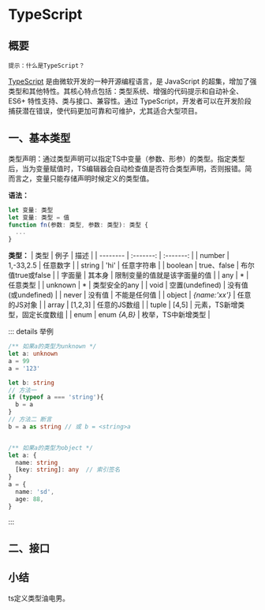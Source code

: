 # TypeScript

## 概要
`提示：什么是TypeScript？`

[TypeScript](https://www.typescriptlang.org/zh/) 是由微软开发的一种开源编程语言，是 JavaScript 的超集，增加了强类型和其他特性。其核心特点包括：类型系统、增强的代码提示和自动补全、ES6+ 特性支持、类与接口、兼容性。通过 TypeScript，开发者可以在开发阶段捕获潜在错误，使代码更加可靠和可维护，尤其适合大型项目。

## 一、基本类型
类型声明：通过类型声明可以指定TS中变量（参数、形参）的类型。指定类型后，当为变量赋值时，TS编辑器会自动检查值是否符合类型声明，否则报错。简而言之，变量只能存储声明时候定义的类型值。


**语法：**
``` ts
let 变量: 类型
let 变量: 类型 = 值
function fn(参数: 类型, 参数: 类型): 类型 {
  ...
}

```
**类型：**
| 类型     |  例子  |  描述  |
| -------- | :-------: | :-------: |
| number  |   1,-33,2.5   |   任意数字 |
| string  |   'hi'   |   任意字符串 |
| boolean  |   true、false   |  布尔值true或false |
| 字面量  |   其本身   |   限制变量的值就是该字面量的值 |
| any  |   *   |   任意类型 |
| unknown  |   *   |   类型安全的any |
| void  |   空置(undefined)   |   没有值(或undefined) |
| never  |   没有值   |   不能是任何值 |
| object  |   *{name:'xx'}*   |   任意的JS对象 |
| array  |   [1,2,3]   |   任意的JS数组 |
| tuple  |   [4,5]   |   元素，TS新增类型，固定长度数组 |
| enum  |   enum *{A,B}*   |   枚举，TS中新增类型 |

::: details 举例
``` ts
/** 如果a的类型为unknown */
let a: unknown
a = 99
a = '123'

let b: string
// 方法一
if (typeof a === 'string'){
  b = a
}
// 方法二 断言
b = a as string // 或 b = <string>a


/** 如果a的类型为object */
let a: {
  name: string
  [key: string]: any  // 索引签名
}
a = {
  name: 'sd',
  age: 88,
}
```
:::

## 二、接口

<!-- ## 三、接口 -->

## 小结
ts定义类型油电男。